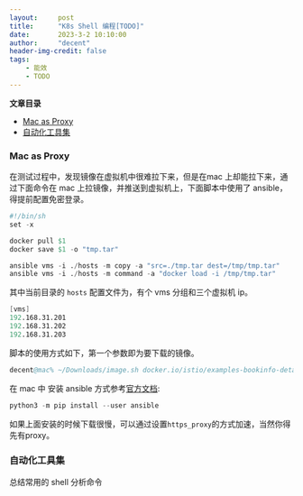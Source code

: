 ```yaml
---
layout:     post
title:      "K8s Shell 编程[TODO]"
date:       2023-3-2 10:10:00
author:     "decent"
header-img-credit: false
tags:
    - 能效
    - TODO
---
```


**文章目录**
- [Mac as Proxy](#mac-as-proxy)
- [自动化工具集](#自动化工具集)

### Mac as Proxy
在测试过程中，发现镜像在虚拟机中很难拉下来，但是在mac 上却能拉下来，通过下面命令在 mac 上拉镜像，并推送到虚拟机上，下面脚本中使用了 ansible，得提前配置免密登录。
```s
#!/bin/sh
set -x

docker pull $1
docker save $1 -o "tmp.tar"

ansible vms -i ./hosts -m copy -a "src=./tmp.tar dest=/tmp/tmp.tar"
ansible vms -i ./hosts -m command -a "docker load -i /tmp/tmp.tar"
```
其中当前目录的 `hosts` 配置文件为，有个 vms 分组和三个虚拟机 ip。
```s
[vms]
192.168.31.201
192.168.31.202
192.168.31.203
```
脚本的使用方式如下，第一个参数即为要下载的镜像。
```s
decent@mac% ~/Downloads/image.sh docker.io/istio/examples-bookinfo-details-v1:1.16.2
```

在 mac 中 安装 ansible 方式参考[官方文档](https://docs.ansible.com/ansible/latest/installation_guide/intro_installation.html):
```s
python3 -m pip install --user ansible
```
如果上面安装的时候下载很慢，可以通过设置`https_proxy`的方式加速，当然你得先有proxy。

### 自动化工具集
总结常用的 shell 分析命令